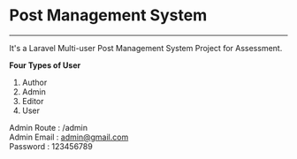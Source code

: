<h1>Post Management System</h1>

-------------------------------------------------
It's a Laravel Multi-user Post Management System Project for Assessment.<br>

<b>Four Types of User</b> <br>
1. Author
2. Admin
3. Editor
4. User


Admin Route : /admin <br>
Admin Email : admin@gmail.com <br>
Password : 123456789
